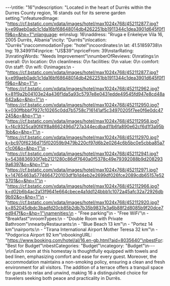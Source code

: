 ---\ntitle: "16"\ndescription: "Located in the heart of Durrës within the Durres County region, 16 stands out for its serene garden setting."\nfeaturedImage: "https://cf.bstatic.com/xdata/images/hotel/max1024x768/452112877.jpg?k=e99aeb0adc1c1da16bf68648014db4262251bb1911344c1dea3901d645f0f1f9&o=&hp=1"\nlanguage: en\nslug: 16\naddress: "Rruga e Enkelejve Vila 16, 2005 Durrës, Albania"\ncity: "Durrës"\nlocation: "Durrës"\naccommodationType: "hotel"\ncoordinates:\n  lat: 41.51859738\n  lng: 19.3499114\nprice: "US$39"\npriceFrom: 39\nstarRating: 3\nratingWords: "Needs Improvement"\nnumberOfReviews: 0\nratings:\n  overall: 0\n  location: 0\n  cleanliness: 0\n  facilities: 0\n  value: 0\n  comfort: 0\n  staff: 0\n  wifi: 0\nimages:\n  - "https://cf.bstatic.com/xdata/images/hotel/max1024x768/452112877.jpg?k=e99aeb0adc1c1da16bf68648014db4262251bb1911344c1dea3901d645f0f1f9&o=&hp=1"\n  - "https://cf.bstatic.com/xdata/images/hotel/max1024x768/452112962.jpg?k=81f9a2b04103e24a436f1da5a93c5797e8e0431edde49545fd947e8cd48a642a&o=&hp=1"\n  - "https://cf.bstatic.com/xdata/images/hotel/max1024x768/452112950.jpg?k=030ffbbbf7927c10265c0dd7b5758c716141af5c34970205f7ee0f6e0dc47245&o=&hp=1"\n  - "https://cf.bstatic.com/xdata/images/hotel/max1024x768/452112958.jpg?k=f4c9325ca90f41f8a8662496d727a344ecdbad11b6fa890e62cf6d1f3a95b1bb&o=&hp=1"\n  - "https://cf.bstatic.com/xdata/images/hotel/max1024x768/452112970.jpg?k=bc970f6236d715f02059b9479b220cf97d6b2e0264c6b5bc0e5cbba85a7c1c06&o=&hp=1"\n  - "https://cf.bstatic.com/xdata/images/hotel/max1024x768/452112941.jpg?k=5438836930f7eb2121280c86df7640a0f5378c49e79392088b9d2082939a6397&o=&hp=1"\n  - "https://cf.bstatic.com/xdata/images/hotel/max1024x768/452112971.jpg?k=14765463a5774664720103df1b1d4eb2e2699df026fce2089cdb65157e523701&o=&hp=1"\n  - "https://cf.bstatic.com/xdata/images/hotel/max1024x768/452112966.jpg?k=d02b6b4ac2a13f9641e664cbece4a1dd124bbb1c1072a45afc32a72926db9b92&o=&hp=1"\n  - "https://cf.bstatic.com/xdata/images/hotel/max1024x768/452112920.jpg?k=852045dbdc3badfd20cb85b2db7b35b9837e3a6b88f2d8085b9f20dce7ed947f&o=&hp=1"\namenities:\n  - "Free parking"\n  - "Free WiFi"\n  - "Breakfast"\nroomTypes:\n  - "Double Room with Private Bathroom"\nnearbyRestaurants:\n  - "Blue Beach 13 km"\n  - "Portez 14 km"\nairports:\n  - "Tirana International Airport Mother Teresa 32 km"\n  - "Podgorica Airport 92 km"\nbookingURL: "https://www.booking.com/hotel/al/16.en-gb.html?aid=8035640"\nbestFor: "Best for Budget"\nbestCategories: "Budget"\ncategory: "Budget"\n---\n\nEach room at this homestay is thoughtfully equipped with towels and bed linen, emphasizing comfort and ease for every guest. Moreover, the accommodation maintains a non-smoking policy, ensuring a clean and fresh environment for all visitors. The addition of a terrace offers a tranquil space for guests to relax and unwind, making 16 a distinguished choice for travelers seeking both peace and practicality in Durrës.